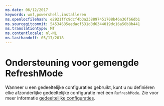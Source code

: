 ```yaml
---
ms.date: 06/12/2017
keywords: wmf,powershell,installeren
ms.openlocfilehash: e2921ffc9dcf4b3a238897451708b46a36f66db1
ms.sourcegitcommit: 54534635eedacf531d8d6344019dc16a50b8b441
ms.translationtype: MT
ms.contentlocale: nl-NL
ms.lasthandoff: 05/17/2018
---
```

# <a name="support-for-mixed-refreshmode"></a>Ondersteuning voor gemengde RefreshMode

Wanneer u een gedeeltelijke configuraties gebruikt, kunt u nu definiëren elke afzonderlijke gedeeltelijke configuratie met een `RefreshMode`.
Zie voor meer informatie [gedeeltelijke configuraties](https://msdn.microsoft.com/powershell/dsc/partialconfigs).
